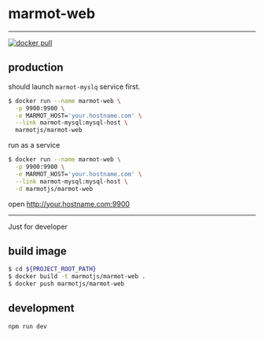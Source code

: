 # marmot-web

---

[![docker pull][docker-image]][docker-url]

[docker-image]: https://img.shields.io/docker/pulls/marmotjs/marmot-web.svg?style=flat-square
[docker-url]: https://hub.docker.com/r/marmotjs/marmot-web/

## production

should launch `marmot-myslq` service first.

```bash
$ docker run --name marmot-web \
  -p 9900:9900 \
  -e MARMOT_HOST='your.hostname.com' \
  --link marmot-mysql:mysql-host \
  marmotjs/marmot-web
```

run as a service

```bash
$ docker run --name marmot-web \
  -p 9900:9900 \
  -e MARMOT_HOST='your.hostname.com' \
  --link marmot-mysql:mysql-host \
  -d marmotjs/marmot-web
```

open http://your.hostname.com:9900

---

Just for developer

## build image

```bash
$ cd ${PROJECT_ROOT_PATH}
$ docker build -t marmotjs/marmot-web .
$ docker push marmotjs/marmot-web
```

## development

```bash
npm run dev
```
